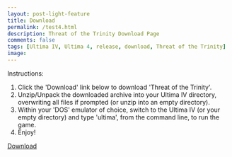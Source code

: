 ```yaml
---
layout: post-light-feature
title: Download
permalink: /test4.html
description: Threat of the Trinity Download Page
comments: false
tags: [Ultima IV, Ultima 4, release, download, Threat of the Trinity]
image: 
---
```


Instructions:

1. Click the 'Download' link below to download 'Threat of the Trinity'.
2. Unzip/Unpack the downloaded archive into your Ultima IV directory, overwriting all files if prompted (or unzip into an empty directory).
3. Within your 'DOS' emulator of choice, switch to the Ultima IV (or your empty directory) and type 'ultima', from the command line, to run the game.
4. Enjoy!
   
<!--more-->

<a href="https://github.com/cambragol/advent-of-the-trinity/raw/main/assets/zip/ultima2.zip" id="cd-start" class="cd-btn">Download</a>


